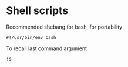# Shell scripts

Recommended shebang for bash, for portability
```
#!/usr/bin/env bash
```

To recall last command argument
```
!$
```
